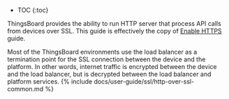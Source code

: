 * TOC
{:toc}

ThingsBoard provides the ability to run HTTP server that process API calls from devices over SSL. 
This guide is effectively the copy of [Enable HTTPS](/docs/{{docsPrefix}}user-guide/ssl/http-over-ssl/) guide.

Most of the ThingsBoard environments use the load balancer as a termination point for the SSL connection between the device and the platform.
In other words, internet traffic is encrypted between the device and the load balancer, but is decrypted between the load balancer and platform services.
{% include docs/user-guide/ssl/http-over-ssl-common.md %}